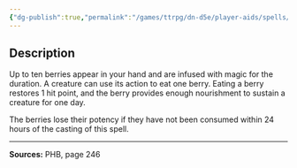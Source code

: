 ```yaml
---
{"dg-publish":true,"permalink":"/games/ttrpg/dn-d5e/player-aids/spells/level-1/goodberry/","tags":["TTRPG/DND/5e","verbal","somatic","material"]}
---
```



## Description
Up to ten berries appear in your hand and are infused with magic for the duration.
A creature can use its action to eat one berry.
Eating a berry restores 1 hit point, and the berry provides enough nourishment to sustain a creature for one day.

The berries lose their potency if they have not been consumed within 24 hours of the casting of this spell.

---

**Sources:** PHB, page 246
